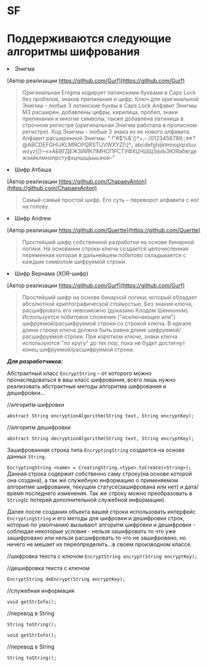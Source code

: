 # SF

# Поддерживаются следующие алгоритмы шифрования
<li>
Энигма

[Автор реализации https://github.com/Gurf](https://github.com/Gurf)

>Оригинальная Enigma кодирует латинскими буквами в Caps Lock без пробелов, знаков препинания и цифр;
Ключ для оригинальной Энигмы - любые 3 латинские буквы в Caps Lock
>Алфавит Энигмы M3 раcширен, добавлены цифры, кирилица, пробел, знаки препинания
и многие символы, также добавлена латиница в строчном регистре
(оригинальная Энигма работала в прописном регистре).
Код Энигмы - любые 3 знака из ее нового алфавита.
Алфавит расширенной Энигмы: " !"#$%&\'()*+,-./0123456789:;<=>?@ABCDEFGHIJKLMNOPQRSTUVWXYZ[\\]^_`abcdefghijklmnopqrstuvwxyz{|}~«»АБВГДЕЖЗИЙКЛМНОПРСТУФХЦЧШЩЪЫЬЭЮЯабвгдежзийклмнопрстуфхцчшщъыьэюя–"
</li>

<li>
Шифр Атбаша

[Автор реализации https://github.com/ChapaevAnton](https://github.com/ChapaevAnton)

>Самый-самый простой шифр. Его суть – переворот алфавита с ног на голову.
</li>

<li>
Шифр Andrew

[Автор реализации https://github.com/Quertte](https://github.com/Quertte)

>Простейший шифр собственной разработки на основе бинарной логики. На основании строки ключа создается целочисленная переменная
> которая в дальнейшем побитово складывается с каждым символом шифруемой строки.
</li>

<li>
Шифр Вернама (XOR-шифр)

[Автор реализации https://github.com/Gurf](https://github.com/Gurf)

>Простейший шифр на основе бинарной логики, который обладает абсолютной криптографической стойкостью. Без знания ключа, расшифровать его невозможно (доказано Клодом Шенноном).
> Используется побитовое сложение ("исключающее или") шифруемой/расшифруемой строки
> со строкой ключа. В идеале длина строки ключа должна быть равна длине шифруемой/расшифруемой строки. При коротком ключе, знаки ключа используются "по кругу"
> до тех пор, пока не будет достигнут конец шифруемой/расшифруемой строки.
</li>


***Для разработчиков:***

Абстрактный класс `EncryptString` - от которого можно пронаследоваться в ваш класс шифрования, всего лишь нужно реализовать абстрактные методы алгоритма шифрования и дешифровки...

//алгоритм шифровки

```abstract String encryptionAlgorithm(String text, String encryptKey);```

//алгоритм дешифровки

```abstract String decryptionAlgorithm(String text, String encryptKey);```

Зашифрованная строка типа `EncryptingString` создается на основе данных `String`.

`EncryptingString <name> = CreatingString.<type>.toCreate(<String>);`
Данная строка содержит собственно саму строку(на основе которой она создана), а так же служебную информацию о применяемом алгоритме шифрования, текущем статусе(зашифрована или нет) и дата/время последнего изменения. Так же строку можно преобразовать в `String`(с потерей дополнительной служебной информации).

Далее после создания объекта вашей строки использовать интерфейс `EncryptingString` и его методы для шифровки и дешифровки строк, которые по умолчанию вызывают алгоритм шифровки и дешифровки - соблюдая некоторые условия - нельзя зашифровать то что уже зашифровано или нельзя расшифровать то что не зашифровано, но ничего не мешает их переопределить...в своем производном классе.

//шифровка текста с ключом
```EncryptString encrypt(String encryptKey);```

//дешифровка текста с ключом

```EncryptString deEncrypt(String encryptKey);```

//служебная информация

```void getStrInfo();```

//перевод в String

```String toString();```

```void getStrInfo();```

//перевод в String

```String toString();```
